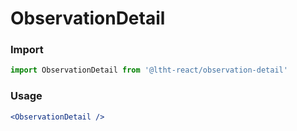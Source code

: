 # ObservationDetail

<!-- STORY -->

### Import

```js
import ObservationDetail from '@ltht-react/observation-detail'
```

### Usage

```jsx
<ObservationDetail />
```
